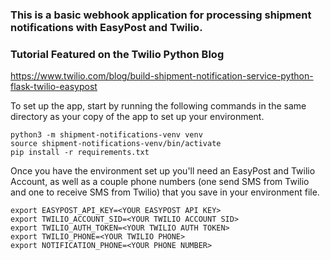 ### This is a basic webhook application for processing shipment notifications with EasyPost and Twilio.

### Tutorial Featured on the Twilio Python Blog
https://www.twilio.com/blog/build-shipment-notification-service-python-flask-twilio-easypost

To set up the app, start by running the following commands in the same directory as your copy of the app to set up your environment.
```
python3 -m shipment-notifications-venv venv
source shipment-notifications-venv/bin/activate
pip install -r requirements.txt
```

Once you have the environment set up you'll need an EasyPost and Twilio Account, as well as a couple phone numbers (one send SMS from Twilio and one to receive SMS from Twilio) that you save in your environment file.
```
export EASYPOST_API_KEY=<YOUR EASYPOST API KEY>
export TWILIO_ACCOUNT_SID=<YOUR TWILIO ACCOUNT SID>
export TWILIO_AUTH_TOKEN=<YOUR TWILIO AUTH TOKEN>
export TWILIO_PHONE=<YOUR TWILIO PHONE>
export NOTIFICATION_PHONE=<YOUR PHONE NUMBER>
````


